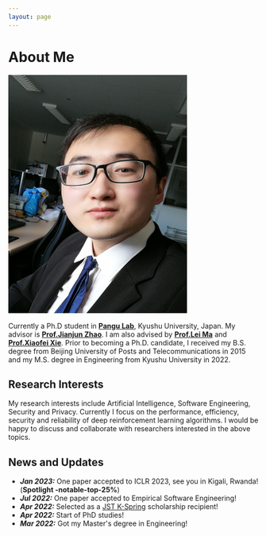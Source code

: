 ```yaml
---
layout: page
---
```


# About Me

<img src="lizhuo-main.jpg" class="floatpic" width="360" height="480">



Currently a Ph.D student in [**Pangu Lab**](https://pangukaitian.github.io/pangu/?lg=en&tab=home), Kyushu University, Japan. 
My advisor is [**Prof.Jianjun Zhao**](http://stap.ait.kyushu-u.ac.jp/~zhao/). 
I am also advised by [**Prof.Lei Ma**](https://malei.xyz/) and [**Prof.Xiaofei Xie**](https://xiaofeixie.bitbucket.io/). 
Prior to becoming a Ph.D. candidate, I received my B.S. degree from Beijing University of Posts and Telecommunications in 2015 and my M.S. degree in Engineering from Kyushu University in 2022.

## Research Interests

My research interests include Artificial Intelligence, Software Engineering, Security and Privacy. Currently I focus on the performance, efficiency, security and reliability of deep reinforcement learning algorithms. I would be happy to discuss and collaborate with researchers interested in the above topics.

## News and Updates

- ***Jan 2023:*** One paper accepted to ICLR 2023, see you in Kigali, Rwanda! (**Spotlight -notable-top-25%**)
- ***Jul 2022:*** One paper accepted to Empirical Software Engineering!
- ***Apr 2022:*** Selected as a [JST K-Spring](https://k-spring.kyushu-u.ac.jp/) scholarship recipient!
- ***Apr 2022:*** Start of PhD studies!
- ***Mar 2022:*** Got my Master's degree in Engineering!




